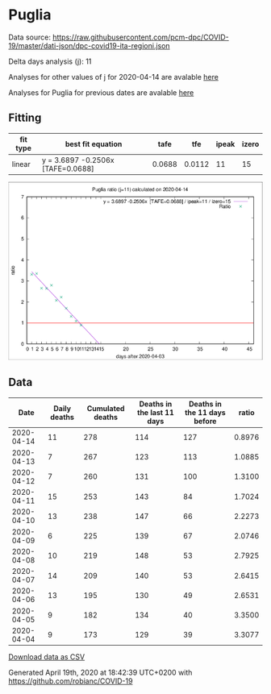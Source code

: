 # Puglia

Data source: https://raw.githubusercontent.com/pcm-dpc/COVID-19/master/dati-json/dpc-covid19-ita-regioni.json

Delta days analysis (j): 11

Analyses for other values of j for 2020-04-14 are avalable [here](../2020-04-14/README.md)

Analyses for Puglia for previous dates are avalable [here](../README.md)

## Fitting 
|fit type|best fit equation|tafe|tfe|ipeak|izero|
|-------|-----|--------|------|---|---|
|linear|y = 3.6897 -0.2506x  [TAFE=0.0688]|0.0688|0.0112|11|15|

![Plot](COVID-19_puglia_j11_2020-04-14.png)

## Data
|Date|Daily deaths|Cumulated deaths|Deaths in the last 11 days|Deaths in the 11 days before|ratio|
|----|----------|-----------|-------|--------------------|-----|
|2020-04-14|11|278|114|127|0.8976|
|2020-04-13|7|267|123|113|1.0885|
|2020-04-12|7|260|131|100|1.3100|
|2020-04-11|15|253|143|84|1.7024|
|2020-04-10|13|238|147|66|2.2273|
|2020-04-09|6|225|139|67|2.0746|
|2020-04-08|10|219|148|53|2.7925|
|2020-04-07|14|209|140|53|2.6415|
|2020-04-06|13|195|130|49|2.6531|
|2020-04-05|9|182|134|40|3.3500|
|2020-04-04|9|173|129|39|3.3077|

[Download data as CSV](COVID-19_puglia_j11_2020-04-14.csv)

Generated April 19th, 2020 at 18:42:39 UTC+0200 with https://github.com/robianc/COVID-19
